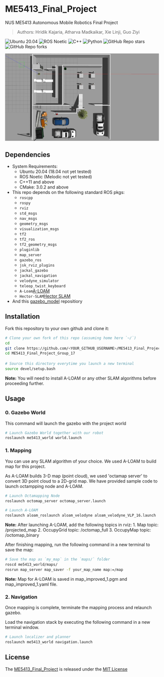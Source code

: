 # ME5413_Final_Project

NUS ME5413 Autonomous Mobile Robotics Final Project
> Authors: Hridik Kajaria, Atharva Madkaikar, Xie Linji, Guo Ziyi

![Ubuntu 20.04](https://img.shields.io/badge/OS-Ubuntu_20.04-informational?style=flat&logo=ubuntu&logoColor=white&color=2bbc8a)
![ROS Noetic](https://img.shields.io/badge/Tools-ROS_Noetic-informational?style=flat&logo=ROS&logoColor=white&color=2bbc8a)
![C++](https://img.shields.io/badge/Code-C++-informational?style=flat&logo=c%2B%2B&logoColor=white&color=2bbc8a)
![Python](https://img.shields.io/badge/Code-Python-informational?style=flat&logo=Python&logoColor=white&color=2bbc8a)
![GitHub Repo stars](https://img.shields.io/github/stars/NUS-Advanced-Robotics-Centre/ME5413_Final_Project?color=FFE333)
![GitHub Repo forks](https://img.shields.io/github/forks/NUS-Advanced-Robotics-Centre/ME5413_Final_Project?color=FFE333)

![cover_image](src/me5413_world/media/gazebo_world.jpg)

## Dependencies

* System Requirements:
  * Ubuntu 20.04 (18.04 not yet tested)
  * ROS Noetic (Melodic not yet tested)
  * C++11 and above
  * CMake: 3.0.2 and above
* This repo depends on the following standard ROS pkgs:
  * `roscpp`
  * `rospy`
  * `rviz`
  * `std_msgs`
  * `nav_msgs`
  * `geometry_msgs`
  * `visualization_msgs`
  * `tf2`
  * `tf2_ros`
  * `tf2_geometry_msgs`
  * `pluginlib`
  * `map_server`
  * `gazebo_ros`
  * `jsk_rviz_plugins`
  * `jackal_gazebo`
  * `jackal_navigation`
  * `velodyne_simulator`
  * `teleop_twist_keyboard`
  * `A-Loam`[A-LOAM](https://github.com/HKUST-Aerial-Robotics/A-LOAM)
  * `Hector-SLAM`[Hector SLAM](https://github.com/samialperen/oko_slam/blob/master/doc/hector_slam_tutorial.md)
* And this [gazebo_model](https://github.com/osrf/gazebo_models) repositiory

## Installation

Fork this repository to your own github and clone it:

```bash
# Clone your own fork of this repo (assuming home here `~/`)
cd
git clone https://github.com/<YOUR_GITHUB_USERNAME>/ME5413_Final_Project_Group_17.git
cd ME5413_Final_Project_Group_17

# Source this directory everytime you launch a new terminal
source devel/setup.bash
```

**Note:** You will need to install A-LOAM or any other SLAM algorithms before proceeding further.


## Usage

### 0. Gazebo World

This command will launch the gazebo with the project world

```bash
# Launch Gazebo World together with our robot
roslaunch me5413_world world.launch
```

### 1. Mapping

You can use any SLAM algorithm of your choice. We used A-LOAM to build map for this project.


As A-LOAM builds 3-D map (point cloud), we used 'octamap server' to convert 3D point cloud to a 2D-grid map. 
We have provided sample code to launch octampping node and A-LOAM. 


```bash
# Launch Octamapping Node
roslaunch octomap_server octomap_server.launch
```

```bash
# Launch A-LOAM
roslaunch aloam_roslaunch aloam_velodyne aloam_velodyne_VLP_16.launch
```
**Note:** After launching A-LOAM, add the following topics in rviz:
          1. Map topic: /projected_map
          2. OccupyGrid topic: /octomap_full
          3. OccupyMap topic: /octomap_binary

After finishing mapping, run the following command in a new terminal to save the map:

```bash
# Save the map as `my_map` in the `maps/` folder
roscd me5413_world/maps/
rosrun map_server map_saver -f your_map_name map:=/map
```

**Note:** Map for A-LOAM is saved in map_improved_1.pgm and map_improved_1.yaml file.


### 2. Navigation

Once mapping is complete, terminate the mapping process and relaunch gazebo.

Load the navigation stack by executing the following command in a new terminal window.

```bash
# Launch localizer and planner
roslaunch me5413_world navigation.launch
```
## License

The [ME5413_Final_Project](https://github.com/NUS-Advanced-Robotics-Centre/ME5413_Final_Project) is released under the [MIT License](https://github.com/NUS-Advanced-Robotics-Centre/ME5413_Final_Project/blob/main/LICENSE)
